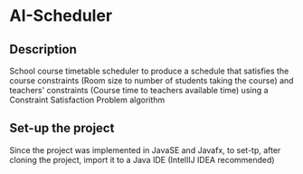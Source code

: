 # AI-Scheduler
## Description
School course timetable scheduler to produce a schedule that satisfies the course constraints (Room size to number of students taking the course) and teachers' constraints (Course time to teachers available time) using a Constraint Satisfaction Problem algorithm

## Set-up the project
Since the project was implemented in JavaSE and Javafx, to set-tp, after cloning the project, import it to a Java IDE (IntellIJ IDEA recommended)
